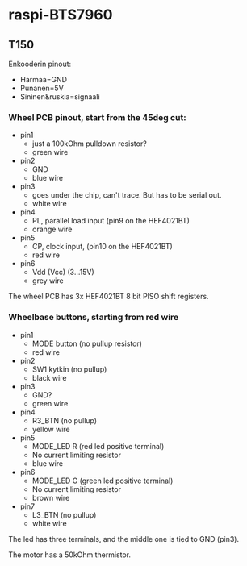  # raspi-BTS7960
 
 ## T150
 Enkooderin pinout:
 - Harmaa=GND
 - Punanen=5V
 - Sininen&ruskia=signaali
 
### Wheel PCB pinout, start from the 45deg cut:
- pin1
  - just a 100kOhm pulldown resistor?
  - green wire
- pin2
  - GND
  - blue wire
- pin3
  - goes under the chip, can't trace. But has to be serial out.
  - white wire
- pin4
  - PL, parallel load input (pin9 on the HEF4021BT)
  - orange wire
- pin5
  - CP, clock input, (pin10 on the HEF4021BT)
  - red wire
- pin6
  - Vdd (Vcc) (3...15V)
  - grey wire

The wheel PCB has 3x HEF4021BT 8 bit PISO shift registers.

### Wheelbase buttons, starting from red wire
- pin1
  - MODE button (no pullup resistor)
  - red wire
- pin2
  - SW1 kytkin (no pullup)
  - black wire
- pin3 
  - GND?
  - green wire
- pin4
  - R3_BTN (no pullup)
  - yellow wire
- pin5
  - MODE_LED R (red led positive terminal)
  - No current limiting resistor
  - blue wire
- pin6
  - MODE_LED G (green led positive terminal)
  - No current limiting resistor
  - brown wire
- pin7
  - L3_BTN (no pullup)
  - white wire

The led has three terminals, and the middle one is tied to GND (pin3).

The motor has a 50kOhm thermistor.
